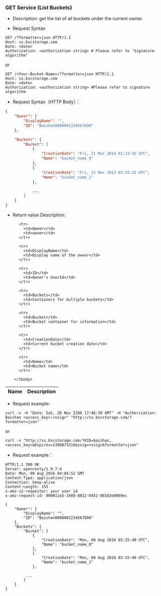 ### GET Service (List Buckets)

- Description: get the list of all buckets under the current owner.
  
- Request Syntax

```http
GET /?formatter=json HTTP/1.1
Host: ss.bscstorage.com
Date: <date>
Authorization: <authorization string> # Please refer to ‘Signature algorithm’
```

or

```http
GET /<Your-Bucket-Name>/?formatter=json HTTP/1.1
Host: ss.bscstorage.com
Date: <date>
Authorization: <authorization string> #Please refer to signature algorithm
```

- Request Syntax（HTTP Body）：

```json
{
    "Owner": {
        "DisplayName": "",
        "ID": "Baishan0000001234567890"
    },

    "Buckets": {
        "Bucket": [
            {
                "CreationDate": "Fri, 21 Mar 2014 01:13:42 UTC",
                "Name": "bucket_name_0"
            },
            {
                "CreationDate": "Fri, 12 Mar 2013 02:25:22 UTC",
                "Name": "bucket_name_1"
            },

            ...
        ]
    }
}
```

- Return value Description:

<table class="table table-condensed">
        <thead>
          <tr>
            <th>Name</th>
            <th>Description</th>
          </tr>
        </thead>
        <tbody>

          <tr>
            <td>Owner</td>
            <td>owner</td>
          </tr>

          <tr>
            <td>DisplayName</td>
            <td>Display name of the owner</td>
          </tr>

          <tr>
            <td>ID</td>
            <td>Owner's UserId</td>
          </tr>

          <tr>
            <td>Buckets</td>
            <td>Containers for multiple buckets</td>
          </tr>

          <tr>
            <td>Bucket</td>
            <td>Bucket container for information</td>
          </tr>

          <tr>
            <td>CreationDate</td>
            <td>Current bucket creation date</td>
          </tr>

          <tr>
            <td>Name</td>
            <td>Bucket name</td>
          </tr>

        </tbody>
</table>

- Request example:

```
curl -v -H "Date: Sat, 20 Nov 2286 17:46:39 GMT" -H "Authorization: Baishan <access_key>:<ssig>" "http://ss.bscstorage.com/?formatter=json"
```

or

```
curl -v "http://ss.bscstorage.com/?KID=baishan,<access_key>&Expires=1398873316&ssig=<ssig>&formatter=json"
```

- Request example：

```http
HTTP/1.1 200 OK
Server: openresty/1.9.7.4
Date: Mon, 08 Aug 2016 04:04:52 GMT
Content-Type: application/json
Connection: keep-alive
Content-Length: 155
x-amz-s2-requester: your user id
x-amz-request-id: 000011e5-1608-0812-0452-00163e0069ec

{
    "Owner": {
        "DisplayName": "",
        "ID": "Baishan0000001234567890"
    },
    "Buckets": {
        "Bucket": [
            {
                "CreationDate": "Mon, 08 Aug 2016 03:15:40 UTC",
                "Name": "bucket_name_0"
            },
            {
                "CreationDate": "Mon, 08 Aug 2016 03:15:40 UTC",
                "Name": "bucket_name_1"
            },

         ...
        ]
    }
}
```
